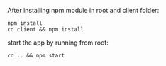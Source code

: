 After installing npm module in root and client folder:
```
npm install
cd client && npm install
```
start the app by running from root:
```
cd .. && npm start
```